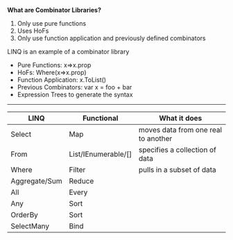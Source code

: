**What are Combinator Libraries?**

1. Only use pure functions
2. Uses HoFs
3. Only use function application and previously defined combinators


LINQ is an example of a combinator library

* Pure Functions:  x=>x.prop
* HoFs:  Where(x=>x.prop)
* Function Application:  x.ToList()
* Previous Combinators: var x = foo + bar
* Expression Trees to generate the syntax


---

LINQ | Functional | What it does
---------|----------|---------
 Select | Map | moves data from one real to another
From | List/IEnumerable/[] | specifies a collection of data
 Where | Filter | pulls in a subset of data
 Aggregate/Sum | Reduce | 
 All | Every | 
 Any | Sort | 
 OrderBy | Sort | 
 SelectMany | Bind | 

 
